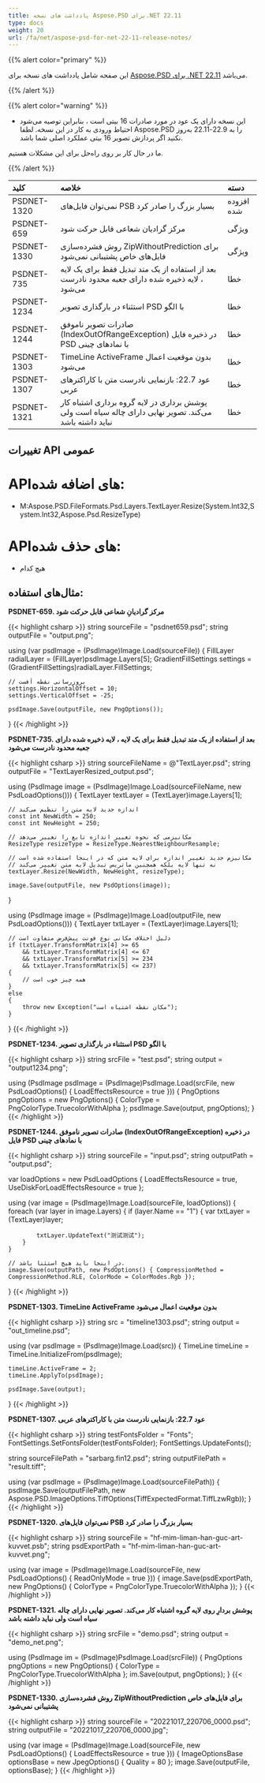 ```yaml
---
title: یادداشت های نسخه Aspose.PSD برای.NET 22.11
type: docs
weight: 20
url: /fa/net/aspose-psd-for-net-22-11-release-notes/
---
```


{{% alert color="primary" %}}

این صفحه شامل یادداشت های نسخه برای [Aspose.PSD برای .NET 22.11](https://www.nuget.org/packages/Aspose.PSD/) می‌باشد.

{{% /alert %}}

{{% alert color="warning" %}}

- این نسخه دارای یک عود در مورد صادرات 16 بیتی است ، بنابراین توصیه می‌شود احتیاط ورودی به کار در این نسخه. 
لطفا Aspose.PSD را به 22.9-22.11 به‌روز نکنید اگر پردازش تصویر 16 بیتی عملکرد اصلی شما باشد.

ما در حال کار بر روی راه‌حل برای این مشکلات هستیم.

{{% /alert %}}

|**کلید**|**خلاصه**|**دسته**|
| :- | :- | :- |
|PSDNET-1320|نمی‌توان فایل‌های PSB بسیار بزرگ را صادر کرد|افزوده شده|
|PSDNET-659|مرکز گرادیان شعاعی قابل حرکت شود|ویژگی|
|PSDNET-1330|روش فشرده‌سازی ZipWithoutPrediction برای فایل‌های خاص پشتیبانی نمی‌شود|ویژگی|
|PSDNET-735|بعد از استفاده از یک متد تبدیل فقط برای یک لایه ، لایه ذخیره شده دارای جعبه محدود نادرست می‌شود|خطا|
|PSDNET-1234|استثناء در بارگذاری تصویر PSD با الگو|خطا|
|PSDNET-1244|صادرات تصویر ناموفق (IndexOutOfRangeException) در ذخیره فایل PSD با نمادهای چینی|خطا|
|PSDNET-1303|TimeLine ActiveFrame بدون موقعیت اعمال می‌شود|خطا|
|PSDNET-1307|عود 22.7: بازنمایی نادرست متن با کاراکترهای عربی|خطا|
|PSDNET-1321|پوشش برداری در لایه گروه برداری اشتباه کار می‌کند. تصویر نهایی دارای چاله سیاه است ولی نباید داشته باشد|خطا|


## **تغییرات API عمومی**
# **API‌های اضافه شده:**
- M:Aspose.PSD.FileFormats.Psd.Layers.TextLayer.Resize(System.Int32,System.Int32,Aspose.Psd.ResizeType)


# **API‌های حذف شده:**
- هیچ کدام


## **مثال‌های استفاده:**

**PSDNET-659. مرکز گرادیانِ شعاعی قابل حرکت شود**

{{< highlight csharp >}}
string sourceFile = "psdnet659.psd";
string outputFile = "output.png";

using (var psdImage = (PsdImage)Image.Load(sourceFile))
{
    FillLayer radialLayer = (FillLayer)psdImage.Layers[5];
    GradientFillSettings settings = (GradientFillSettings)radialLayer.FillSettings;

    // بروزرسانی نقطه آفست
    settings.HorizontalOffset = 10;
    settings.VerticalOffset = -25;

    psdImage.Save(outputFile, new PngOptions());
}
{{< /highlight >}}

**PSDNET-735. بعد از استفاده از یک متد تبدیل فقط برای یک لایه ، لایه ذخیره شده دارای جعبه محدود نادرست می‌شود**

{{< highlight csharp >}}
string sourceFileName = @"TextLayer.psd";
string outputFile = "TextLayerResized_output.psd";

using (PsdImage image = (PsdImage)Image.Load(sourceFileName, new PsdLoadOptions()))
{
    TextLayer textLayer = (TextLayer)image.Layers[1];

    // اندازه جدید لایه متن را تنظیم می‌کند
    const int NewWidth = 250;
    const int NewHeight = 250;

    // مکانیزمی که نحوه تغییر اندازه تابع را تغییر می‌دهد
    ResizeType resizeType = ResizeType.NearestNeighbourResample;

    // مکانیزم جدید تغییر اندازه برای لایه متن که در اینجا استفاده شده است
    // نه تنها لایه بلکه همچنین ماتریس تبدیل لایه متن تغییر می‌کند
    textLayer.Resize(NewWidth, NewHeight, resizeType);

    image.Save(outputFile, new PsdOptions(image));
}

using (PsdImage image = (PsdImage)Image.Load(outputFile, new PsdLoadOptions()))
{
    TextLayer txtLayer = (TextLayer)image.Layers[1];

    // دلیل اختلاف مکانی نوع فونت پیش‌فرض متفاوت است
    if (txtLayer.TransformMatrix[4] >= 65 
        && txtLayer.TransformMatrix[4] <= 67
        && txtLayer.TransformMatrix[5] >= 234
        && txtLayer.TransformMatrix[5] <= 237)
    {
        // همه چیز خوب است
    }
    else
    {
        throw new Exception("مکان نقطه اشتباه است");
    }
}
{{< /highlight >}}

**PSDNET-1234. استثناء در بارگذاری تصویر PSD با الگو**

{{< highlight csharp >}}
string srcFile = "test.psd";
string output = "output1234.png";

using (PsdImage psdImage = (PsdImage)PsdImage.Load(srcFile,
new PsdLoadOptions() { LoadEffectsResource = true }))
{
    PngOptions pngOptions = new PngOptions() { ColorType = PngColorType.TruecolorWithAlpha };
    psdImage.Save(output, pngOptions);
}
{{< /highlight >}}

**PSDNET-1244. صادرات تصویر ناموفق (IndexOutOfRangeException) در ذخیره فایل PSD با نمادهای چینی**

{{< highlight csharp >}}
string sourceFile = "input.psd";
string outputPath = "output.psd";

var loadOptions = new PsdLoadOptions
{
    LoadEffectsResource = true,
    UseDiskForLoadEffectsResource = true
};

using (var image = (PsdImage)Image.Load(sourceFile, loadOptions))
{
    foreach (var layer in image.Layers)
    {
        if (layer.Name == "1")
        {
            var txtLayer = (TextLayer)layer;

            txtLayer.UpdateText("测试测试");
        }
    }

    // در اینجا باید هیچ استثنا باشد.
    image.Save(outputPath, new PsdOptions() { CompressionMethod = CompressionMethod.RLE, ColorMode = ColorModes.Rgb });
}
{{< /highlight >}}

**PSDNET-1303. TimeLine ActiveFrame بدون موقعیت اعمال می‌شود**

{{< highlight csharp >}}
string src = "timeline1303.psd";
string output = "out_timeline.psd";

using (var psdImage = (PsdImage)Image.Load(src))
{
    TimeLine timeLine = TimeLine.InitializeFrom(psdImage);

    timeLine.ActiveFrame = 2;
    timeLine.ApplyTo(psdImage);

    psdImage.Save(output);
}
{{< /highlight >}}

**PSDNET-1307. عود 22.7: بازنمایی نادرست متن با کاراکترهای عربی**

{{< highlight csharp >}}
string testFontsFolder = "Fonts";
FontSettings.SetFontsFolder(testFontsFolder);
FontSettings.UpdateFonts();

string sourceFilePath = "sarbarg.fin12.psd";
string outputFilePath = "result.tiff";

using (var psdImage = (PsdImage)Image.Load(sourceFilePath))
{
    psdImage.Save(outputFilePath, new Aspose.PSD.ImageOptions.TiffOptions(TiffExpectedFormat.TiffLzwRgb));
}
{{< /highlight >}}

**PSDNET-1320. نمی‌توان فایل‌های PSB بسیار بزرگ را صادر کرد**

{{< highlight csharp >}}
string sourceFile = "hf-mim-liman-han-guc-art-kuvvet.psb";
string psdExportPath = "hf-mim-liman-han-guc-art-kuvvet.png";

using (var image = (PsdImage)Image.Load(sourceFile, new PsdLoadOptions() { ReadOnlyMode = true }))
{
    image.Save(psdExportPath, new PngOptions() { ColorType =  PngColorType.TruecolorWithAlpha });
}
{{< /highlight >}}

**PSDNET-1321. پوشش بردارِ روی لایه گروه اشتباه کار می‌کند. تصویر نهایی دارای چاله سیاه است ولی نباید داشته باشد**

{{< highlight csharp >}}
string srcFile = "demo.psd";
string output = "demo_net.png";

using (PsdImage im = (PsdImage)PsdImage.Load(srcFile))
{
    PngOptions pngOptions = new PngOptions() { ColorType = PngColorType.TruecolorWithAlpha };
    im.Save(output, pngOptions);
}
{{< /highlight >}}

**PSDNET-1330. روش فشرده‌سازی ZipWithoutPrediction برای فایل‌های خاص پشتیبانی نمی‌شود**

{{< highlight csharp >}}
string sourceFile = "20221017_220706_0000.psd";
string outputFile = "20221017_220706_0000.jpg";

using (var image = (PsdImage)Image.Load(sourceFile, new PsdLoadOptions() { LoadEffectsResource = true }))
{
    ImageOptionsBase optionsBase = new JpegOptions() { Quality = 80 };
    image.Save(outputFile, optionsBase);
}
{{< /highlight >}}
